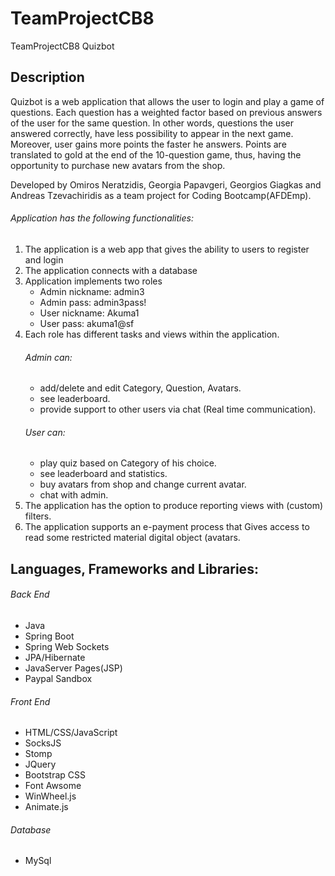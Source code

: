 # TeamProjectCB8
TeamProjectCB8 Quizbot

## Description
Quizbot is a web application that allows the user to login and play a game of questions. Each question has a weighted factor based on previous answers of the user for the same question. In other words, questions the user answered correctly, have less possibility to appear in the next game. Moreover, user gains more points the faster he answers. Points are translated to gold at the end of the 10-question game, thus, having the opportunity to purchase new avatars from the shop.

Developed by Omiros Neratzidis, Georgia Papavgeri, Georgios Giagkas and Andreas Tzevachiridis as a team project for Coding Bootcamp(AFDEmp). 

###### Application has the following functionalities:
1. The application  is a web app that gives the ability to users to register and login
2. The application  connects with a database
3. Application implements two roles
   - Admin nickname: admin3
   - Admin pass: admin3pass!
   - User nickname: Akuma1
   - User pass: akuma1@sf
4. Each role has different tasks and views within the application.
    ###### Admin can: 
   - add/delete and edit Category, Question, Avatars.
   - see leaderboard.
   - provide support to other users via chat (Real time communication).
    ###### User can:
   - play quiz based on Category of his choice.
   - see leaderboard and statistics.
   - buy avatars from shop and change current avatar.
   - chat with admin. 
5. The application has the option to produce reporting views with (custom) filters.
6. The application supports an e-payment process that Gives access to read some restricted material digital object (avatars.

## Languages, Frameworks and Libraries:
###### Back End
- Java
- Spring Boot
- Spring Web Sockets
- JPA/Hibernate
- JavaServer Pages(JSP)
- Paypal Sandbox
###### Front End
- HTML/CSS/JavaScript
- SocksJS
- Stomp
- JQuery
- Bootstrap CSS
- Font Awsome
- WinWheel.js 
- Animate.js
###### Database
- MySql

